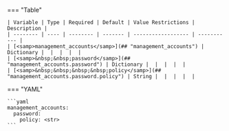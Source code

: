 <!--
  ~ Copyright (c) 2024 Arista Networks, Inc.
  ~ Use of this source code is governed by the Apache License 2.0
  ~ that can be found in the LICENSE file.
  -->
=== "Table"

    | Variable | Type | Required | Default | Value Restrictions | Description |
    | -------- | ---- | -------- | ------- | ------------------ | ----------- |
    | [<samp>management_accounts</samp>](## "management_accounts") | Dictionary |  |  |  |  |
    | [<samp>&nbsp;&nbsp;password</samp>](## "management_accounts.password") | Dictionary |  |  |  |  |
    | [<samp>&nbsp;&nbsp;&nbsp;&nbsp;policy</samp>](## "management_accounts.password.policy") | String |  |  |  |  |

=== "YAML"

    ```yaml
    management_accounts:
      password:
        policy: <str>
    ```
